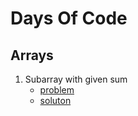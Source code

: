 # Days Of Code

## Arrays
1. Subarray with given sum
   - [problem](https://practice.geeksforgeeks.org/problems/subarray-with-given-sum-1587115621/1)
   - [soluton](../main/arrays01.cpp)